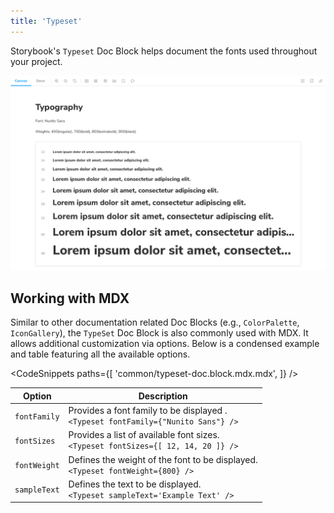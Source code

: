 ```yaml
---
title: 'Typeset'
---
```


Storybook's `Typeset` Doc Block helps document the fonts used throughout your project.

![Docs blocks with typography](./doc-block-typeset-optimized.png)

## Working with MDX

Similar to other documentation related Doc Blocks (e.g., `ColorPalette`, `IconGallery`), the `TypeSet` Doc Block is also commonly used with MDX. It allows additional customization via options. Below is a condensed example and table featuring all the available options.

<!-- prettier-ignore-start -->

<CodeSnippets
  paths={[
    'common/typeset-doc.block.mdx.mdx',
  ]}
/>

<!-- prettier-ignore-end -->

| Option       | Description                                                                             |
| ------------ | --------------------------------------------------------------------------------------- |
| `fontFamily` | Provides a font family to be displayed . <br/> `<Typeset fontFamily={"Nunito Sans"} />` |
| `fontSizes`  | Provides a list of available font sizes. <br/> `<Typeset fontSizes={[ 12, 14, 20 ]} />` |
| `fontWeight` | Defines the weight of the font to be displayed. <br/> `<Typeset fontWeight={800} />`    |
| `sampleText` | Defines the text to be displayed. <br/> `<Typeset sampleText='Example Text' />`         |
